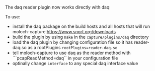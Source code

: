 The daq reader plugin now works directly with daq


To use:
* install the daq package on the build hosts and all hosts that will run moloch-capture https://www.snort.org/downloads
* build the plugin by using ```make``` in the ```capture/plugins/daq``` directory
* load the daq plugin by changing configuration file so it has reader-daq.so as a rootPlugins ```rootPlugins=reader-daq.so```
* tell moloch-capture to use daq as the reader method with ```pcapReadMethod=daq`` in your configuration file
* optinally change ```interface``` to any special daq interface value

